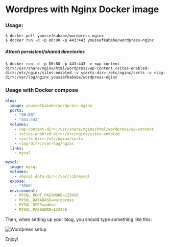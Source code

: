 Wordpres with Nginx Docker image
================================

### Usage:

```
$ docker pull youssefkababe/wordpress-nginx
$ docker run -d -p 80:80 -p 443:443 youssefkababe/wordpress-nginx
```

##### Attach persistent/shared directories

```
$ docker run -d -p 80:80 -p 443:443 -v <wp-content-dir>:/usr/share/nginx/html/wordpress/wp-content <sites-enabled-dir>:/etc/nginx/sites-enabled -v <certs-dir>:/etc/nginx/certs -v <log-dir>:/var/log/nginx youssefkababe/wordpress-nginx
```

### Usage with Docker compose

```yml
blog:
  image: youssefkababe/wordpress-nginx
  ports:
    - "80:80"
    - "443:443"
  volumes:
    - <wp-content-dir>:/usr/share/nginx/html/wordpress/wp-content
    - <sites-enabled-dir>:/etc/nginx/sites-enabled
    - <certs-dir>:/etc/nginx/certs
    - <log-dir>:/var/log/nginx
  links:
    - mysql

mysql:
  image: mysql
  volumes:
    - <mysql-data-dir>:/var/lib/mysql
  expose:
    - "3306"
  environment:
    - MYSQL_ROOT_PASSWORD=123456
    - MYSQL_DATABASE=wordpress
    - MYSQL_USER=admin
    - MYSQL_PASSWORD=123456
```

Then, when setting up your blog, you should type something like this:

![Wordpress setup](http://i.imgur.com/WeqEPJa.png)

Enjoy!
